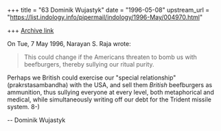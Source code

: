 +++
title = "63 Dominik Wujastyk"
date = "1996-05-08"
upstream_url = "https://list.indology.info/pipermail/indology/1996-May/004970.html"

+++
[Archive link](https://list.indology.info/pipermail/indology/1996-May/004970.html)

On Tue, 7 May 1996, Narayan S. Raja wrote:

> This could change if the Americans threaten to
> bomb us with beefburgers, thereby sullying our
> ritual purity.

Perhaps we British could exercise our "special relationship"
(prakrstasambandha) with the USA, and sell them _British_ beefburgers as
ammunition, thus sullying everyone at every level, both metaphorical and
medical, while simultaneously writing off our debt for the Trident missile
system.  8-)

--
Dominik Wujastyk





